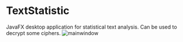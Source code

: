 # TextStatistic
JavaFX desktop application for statistical text analysis. Can be used to decrypt some ciphers.
![mainwindow](https://user-images.githubusercontent.com/33245539/116039528-0b9b5800-a695-11eb-86e5-9b609a039fbf.png)
